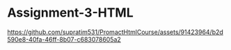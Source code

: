 # Assignment-3-HTML


https://github.com/supratim531/PromactHtmlCourse/assets/91423964/b2d590e8-40fa-46ff-8b07-c683078605a2

